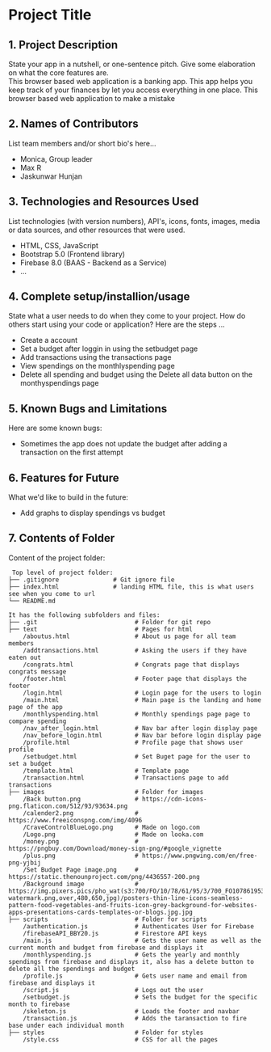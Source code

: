 # Project Title

## 1. Project Description
State your app in a nutshell, or one-sentence pitch. Give some elaboration on what the core features are.  
This browser based web application is a banking app. This app helps you keep track of your finances by let you access everything in one place. 
This browser based web application to make a mistake

## 2. Names of Contributors
List team members and/or short bio's here... 
* Monica, Group leader 
* Max R
* Jaskunwar Hunjan 	


## 3. Technologies and Resources Used
List technologies (with version numbers), API's, icons, fonts, images, media or data sources, and other resources that were used.
* HTML, CSS, JavaScript
* Bootstrap 5.0 (Frontend library)
* Firebase 8.0 (BAAS - Backend as a Service)
* ...

## 4. Complete setup/installion/usage
State what a user needs to do when they come to your project.  How do others start using your code or application?
Here are the steps ...
* Create a account
* Set a budget after loggin in using the setbudget page
* Add transactions using the transactions page
* View spendings on the monthlyspending page
* Delete all spending and budget using the Delete all data button on the monthyspendings page

## 5. Known Bugs and Limitations
Here are some known bugs:
* Sometimes the app does not update the budget after adding a transaction on the first attempt

## 6. Features for Future
What we'd like to build in the future:
* Add graphs to display spendings vs budget
	
## 7. Contents of Folder
Content of the project folder:

```
 Top level of project folder: 
├── .gitignore               # Git ignore file
├── index.html               # landing HTML file, this is what users see when you come to url
└── README.md

It has the following subfolders and files:
├── .git                           # Folder for git repo
├── text                           # Pages for html
    /aboutus.html                  # About us page for all team members
    /addtransactions.html          # Asking the users if they have eaten out 
    /congrats.html                 # Congrats page that displays congrats message
    /footer.html                   # Footer page that displays the footer
    /login.html                    # Login page for the users to login
    /main.html                     # Main page is the landing and home page of the app
    /monthlyspending.html          # Monthly spendings page page to compare spending
    /nav_after_login.html          # Nav bar after login display page
    /nav_before_login.html         # Nav bar before login display page
    /profile.html                  # Profile page that shows user profile
    /setbudget.html                # Set Buget page for the user to set a budget
    /template.html                 # Template page
    /transaction.html              # Transactions page to add transactions
├── images                         # Folder for images
    /Back button.png               # https://cdn-icons-png.flaticon.com/512/93/93634.png
    /calender2.png                 # https://www.freeiconspng.com/img/4096  
    /CraveControlBlueLogo.png      # Made on logo.com
    /Logo.png                      # Made on looka.com
    /money.png                     # https://pngbuy.com/Download/money-sign-png/#google_vignette
    /plus.png                      # https://www.pngwing.com/en/free-png-yjbij
    /Set Budget Page image.png     # https://static.thenounproject.com/png/4436557-200.png
    /Background image              # https://img.pixers.pics/pho_wat(s3:700/FO/10/78/61/95/3/700_FO107861953_4fbb9333efac26f172231c15d8c0934c.jpg,700,700,cms:2018/10/5bd1b6b8d04b8_220x50-watermark.png,over,480,650,jpg)/posters-thin-line-icons-seamless-pattern-food-vegetables-and-fruits-icon-grey-background-for-websites-apps-presentations-cards-templates-or-blogs.jpg.jpg
├── scripts                        # Folder for scripts
    /authentication.js             # Authenticates User for Firebase
    /firebaseAPI_BBY20.js          # Firestore API keys
    /main.js                       # Gets the user name as well as the current month and budget from firebase and displays it
    /monthlyspending.js            # Gets the yearly and monthly spendings from firebase and displays it, also has a delete button to delete all the spendings and budget
    /profile.js                    # Gets user name and email from firebase and displays it
    /script.js                     # Logs out the user
    /setbudget.js                  # Sets the budget for the specific month to firebase
    /skeleton.js                   # Loads the footer and navbar
    /transaction.js                # Adds the taransaction to fire base under each individual month
├── styles                         # Folder for styles
    /style.css                     # CSS for all the pages



```



